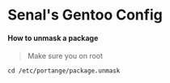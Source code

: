 # Senal's Gentoo Config


#### How to unmask a package

> Make sure you on root

`cd /etc/portange/package.unmask`

